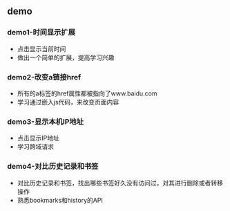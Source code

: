 ## demo
### demo1-时间显示扩展
* 点击显示当前时间
* 做出一个简单的扩展，提高学习兴趣
### demo2-改变a链接href
* 所有的a标签的href属性都被指向了www.baidu.com
* 学习通过嵌入js代码，来改变页面内容
### demo3-显示本机IP地址
* 点击显示IP地址
* 学习跨域请求
### demo4-对比历史记录和书签
* 对比历史记录和书签，找出哪些书签好久没有访问过，对其进行删除或者转移操作
* 熟悉bookmarks和history的API